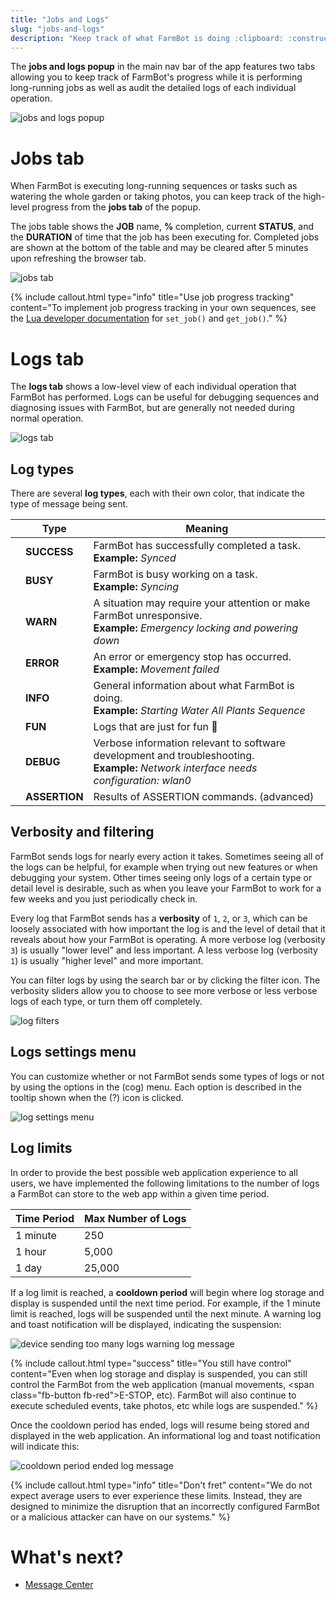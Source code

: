 ```yaml
---
title: "Jobs and Logs"
slug: "jobs-and-logs"
description: "Keep track of what FarmBot is doing :clipboard: :construction_worker:\n[Open this popup in the app](https://my.farm.bot/app/logs)"
---
```


The **jobs and logs popup** in the main nav bar of the app features two tabs allowing you to keep track of FarmBot's progress while it is performing long-running jobs as well as audit the detailed logs of each individual operation.

![jobs and logs popup](_images/jobs_and_logs_popup.png)

# Jobs tab

When FarmBot is executing long-running sequences or tasks such as watering the whole garden or taking photos, you can keep track of the high-level progress from the **jobs tab** of the popup.

The jobs table shows the **JOB** name, **%** completion, current **STATUS**, and the **DURATION** of time <i class='fa fa-clock-o'></i> that the job has been executing for. Completed jobs are shown at the bottom of the table and may be cleared after 5 minutes upon refreshing the browser tab.

![jobs tab](_images/jobs_tab.gif)

{%
include callout.html
type="info"
title="Use job progress tracking"
content="To implement job progress tracking in your own sequences, see the [Lua developer documentation](http://lua.farm.bot) for `set_job()` and `get_job()`."
%}

# Logs tab

The **logs tab** shows a low-level view of each individual operation that FarmBot has performed. Logs can be useful for debugging sequences and diagnosing issues with FarmBot, but are generally not needed during normal operation.

![logs tab](_images/logs_tab.png)

## Log types

There are several **log types**, each with their own color, that indicate the type of message being sent.

|<span class="gray fa fa-circle saucer"></span>|Type|Meaning|
|:--------------------------------------------:|----|-------|
|<span class="green fa fa-circle saucer"></span>|**SUCCESS**|FarmBot has successfully completed a task.<br>**Example:** *Synced*
|<span class="yellow fa fa-circle saucer"></span>|**BUSY**|FarmBot is busy working on a task.<br>**Example:** *Syncing*
|<span class="orange fa fa-circle saucer"></span>|**WARN**|A situation may require your attention or make FarmBot unresponsive.<br>**Example:** *Emergency locking and powering down*
|<span class="red fa fa-circle saucer"></span>|**ERROR**|An error or emergency stop has occurred.<br>**Example:** *Movement failed*
|<span class="light-blue fa fa-circle saucer"></span>|**INFO**|General information about what FarmBot is doing.<br>**Example:** *Starting Water All Plants Sequence*
|<span class="blue fa fa-circle saucer"></span>|**FUN**|Logs that are just for fun :rabbit:
|<span class="gray fa fa-circle saucer"></span>|**DEBUG**|Verbose information relevant to software development and troubleshooting.<br>**Example:** *Network interface needs configuration: wlan0*
|<span class="gray fa fa-circle saucer"></span>|**ASSERTION**|Results of <span class="fb-step fb-assertion">ASSERTION</span> commands. (advanced)

## Verbosity and filtering

FarmBot sends logs for nearly every action it takes. Sometimes seeing all of the logs can be helpful, for example when trying out new features or when debugging your system. Other times seeing only logs of a certain type or detail level is desirable, such as when you leave your FarmBot to work for a few weeks and you just periodically check in.

Every log that FarmBot sends has a **verbosity** of `1`, `2`, or `3`, which can be loosely associated with how important the log is and the level of detail that it reveals about how your FarmBot is operating. A more verbose log (verbosity `3`) is usually "lower level" and less important. A less verbose log (verbosity `1`) is usually "higher level" and more important.

You can filter logs by using the search bar or by clicking the filter <i class='fa fa-filter'></i> icon. The verbosity sliders allow you to choose to see more verbose or less verbose logs of each type, or turn them off completely.

![log filters](_images/log_filters.png)

## Logs settings menu

You can customize whether or not FarmBot sends some types of logs or not by using the options in the (cog) menu. Each option is described in the tooltip shown when the (?) icon is clicked.

![log settings menu](_images/log_settings_menu.png)

## Log limits

In order to provide the best possible web application experience to all users, we have implemented the following limitations to the number of logs a FarmBot can store to the web app within a given time period.

Time Period | Max Number of Logs
--- | ---
1 minute | 250
1 hour | 5,000
1 day | 25,000

If a log limit is reached, a **cooldown period** will begin where log storage and display is suspended until the next time period. For example, if the 1 minute limit is reached, logs will be suspended until the next minute. A warning log and toast notification will be displayed, indicating the suspension:

![device sending too many logs warning log message](_images/device_sending_too_many_logs_warning_log_message.png)

{%
include callout.html
type="success"
title="You still have control"
content="Even when log storage and display is suspended, you can still control the FarmBot from the web application (manual movements, <span class=\"fb-button fb-red\">E-STOP</span>, etc). FarmBot will also continue to execute scheduled events, take photos, etc while logs are suspended."
%}

Once the cooldown period has ended, logs will resume being stored and displayed in the web application. An informational log and toast notification will indicate this:

![cooldown period ended log message](_images/cooldown_period_ended_log_message.png)

{%
include callout.html
type="info"
title="Don't fret"
content="We do not expect average users to ever experience these limits. Instead, they are designed to minimize the disruption that an incorrectly configured FarmBot or a malicious attacker can have on our systems."
%}

# What's next?

 * [Message Center](message-center.md)
